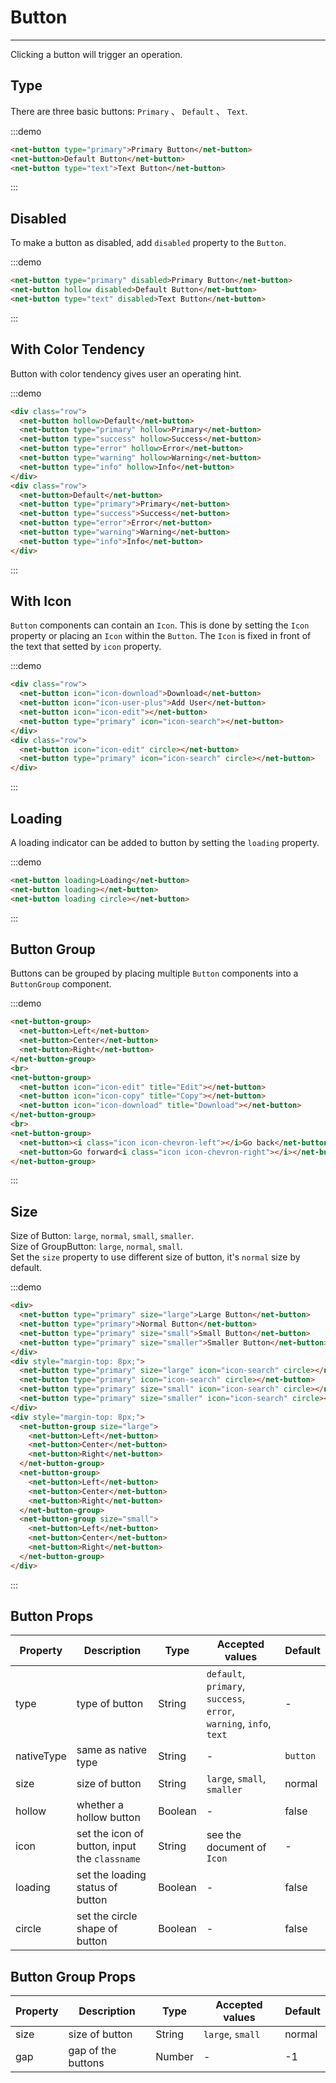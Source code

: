 # Button

----

Clicking a button will trigger an operation.

## Type

There are three basic buttons: `Primary` 、 `Default` 、 `Text`.

:::demo
```html
<net-button type="primary">Primary Button</net-button>
<net-button>Default Button</net-button>
<net-button type="text">Text Button</net-button>
```
:::

## Disabled

To make a button as disabled, add `disabled` property to the `Button`.

:::demo
```html
<net-button type="primary" disabled>Primary Button</net-button>
<net-button hollow disabled>Default Button</net-button>
<net-button type="text" disabled>Text Button</net-button>
```
:::

## With Color Tendency

Button with color tendency gives user an operating hint.

:::demo
```html
<div class="row">
  <net-button hollow>Default</net-button>
  <net-button type="primary" hollow>Primary</net-button>
  <net-button type="success" hollow>Success</net-button>
  <net-button type="error" hollow>Error</net-button>
  <net-button type="warning" hollow>Warning</net-button>
  <net-button type="info" hollow>Info</net-button>
</div>
<div class="row">
  <net-button>Default</net-button>
  <net-button type="primary">Primary</net-button>
  <net-button type="success">Success</net-button>
  <net-button type="error">Error</net-button>
  <net-button type="warning">Warning</net-button>
  <net-button type="info">Info</net-button>
</div>
```
:::

## With Icon

`Button` components can contain an `Icon`. This is done by setting the `Icon` property or placing an `Icon` within the `Button`. The `Icon` is fixed in front of the text that setted by `icon` property.

:::demo
```html
<div class="row">
  <net-button icon="icon-download">Download</net-button>
  <net-button icon="icon-user-plus">Add User</net-button>
  <net-button icon="icon-edit"></net-button>
  <net-button type="primary" icon="icon-search"></net-button>
</div>
<div class="row">
  <net-button icon="icon-edit" circle></net-button>
  <net-button type="primary" icon="icon-search" circle></net-button>
</div>
```
:::

## Loading

A loading indicator can be added to button by setting the `loading` property.

:::demo
```html
<net-button loading>Loading</net-button>
<net-button loading></net-button>
<net-button loading circle></net-button>
```
:::

## Button Group

Buttons can be grouped by placing multiple `Button` components into a `ButtonGroup` component.

:::demo
```html
<net-button-group>
  <net-button>Left</net-button>
  <net-button>Center</net-button>
  <net-button>Right</net-button>
</net-button-group>
<br>
<net-button-group>
  <net-button icon="icon-edit" title="Edit"></net-button>
  <net-button icon="icon-copy" title="Copy"></net-button>
  <net-button icon="icon-download" title="Download"></net-button>
</net-button-group>
<br>
<net-button-group>
  <net-button><i class="icon icon-chevron-left"></i>Go back</net-button>
  <net-button>Go forward<i class="icon icon-chevron-right"></i></net-button>
</net-button-group>
```
:::

## Size

Size of Button: `large`, `normal`, `small`, `smaller`.<br>
Size of GroupButton: `large`, `normal`, `small`.<br>
Set the `size` property to use different size of button, it's `normal` size by default.

:::demo
```html
<div>
  <net-button type="primary" size="large">Large Button</net-button>
  <net-button type="primary">Normal Button</net-button>
  <net-button type="primary" size="small">Small Button</net-button>
  <net-button type="primary" size="smaller">Smaller Button</net-button>
</div>
<div style="margin-top: 8px;">
  <net-button type="primary" size="large" icon="icon-search" circle></net-button>
  <net-button type="primary" icon="icon-search" circle></net-button>
  <net-button type="primary" size="small" icon="icon-search" circle></net-button>
  <net-button type="primary" size="smaller" icon="icon-search" circle></net-button>
</div>
<div style="margin-top: 8px;">
  <net-button-group size="large">
    <net-button>Left</net-button>
    <net-button>Center</net-button>
    <net-button>Right</net-button>
  </net-button-group>
  <net-button-group>
    <net-button>Left</net-button>
    <net-button>Center</net-button>
    <net-button>Right</net-button>
  </net-button-group>
  <net-button-group size="small">
    <net-button>Left</net-button>
    <net-button>Center</net-button>
    <net-button>Right</net-button>
  </net-button-group>
</div>
```
:::

## Button Props

| Property      | Description          | Type      | Accepted values                           | Default  |
|---------- |-------------- |---------- |--------------------------------  |-------- |
| type | type of button | String | `default`, `primary`, `success`, `error`, `warning`, `info`, `text` | - |
| nativeType | same as native type | String | - | `button` |
| size | size of button | String | `large`, `small`, `smaller` | normal |
| hollow | whether a hollow button | Boolean | - | false |
| icon | set the icon of button, input the `classname` | String | see the document of `Icon` | - |
| loading | set the loading status of button | Boolean | - | false |
| circle | set the circle shape of button | Boolean | - | false |

## Button Group Props

| Property      | Description          | Type      | Accepted values                           | Default  |
|---------- |-------------- |---------- |--------------------------------  |-------- |
| size | size of button | String | `large`, `small` | normal |
| gap | gap of the buttons | Number | - | -1 |

<style lang="scss" scoped>
  .row {
    .net-btn + .net-btn {
      margin-left: 8px;
    }

    & + .row {
      margin-top: 8px;
    }
    .net-btn-group .net-btn {
      margin-left: 0;
    }
  }
  .net-btn-group {
    margin-left: 8px;
    margin-top: 16px;
  }
</style>
